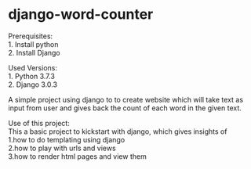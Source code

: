 # django-word-counter
Prerequisites:<br/>
    1. Install python<br/>
    2. Install Django<br/>

Used Versions:<br/>
    1. Python 3.7.3<br/>
    2. Django 3.0.3<br/>


A simple project using django to to create website which will take text as input from user and gives back the count of each word in the given text.<br/>

Use of this project:<br/>
    This a basic project to kickstart with django, which gives insights of<br/>
        1.how to do templating using django<br/>
        2.how to play with urls and views<br/>
        3.how to render html pages and view them<br/>
